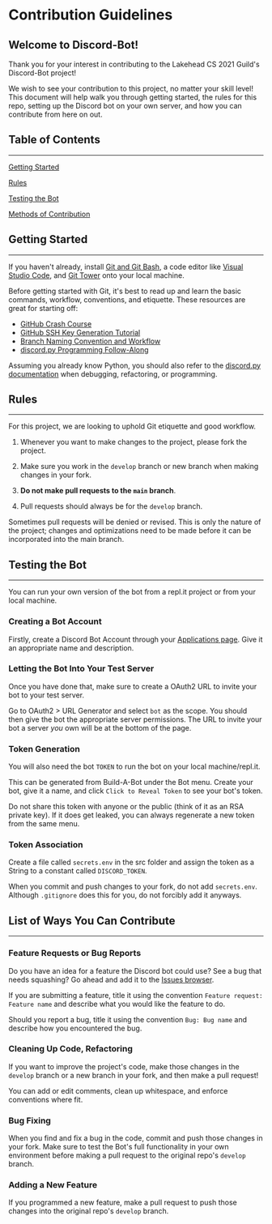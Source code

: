 # Contribution Guidelines

## Welcome to Discord-Bot!
Thank you for your interest in contributing to the Lakehead CS 2021 Guild's Discord-Bot project!

We wish to see your contribution to this project, no matter your skill level! This document will help walk you through getting started, the rules for this repo, setting up the Discord bot on your own server, and how you can contribute from here on out.

## Table of Contents
___
[Getting Started](#Getting-Started)

[Rules](#Rules)

[Testing the Bot](#Testing-the-Bot)

[Methods of Contribution](#List-of-Ways-You-Can-Contribute)


## Getting Started
___
If you haven't already, install [Git and Git Bash](https://git-scm.com/downloads), a code editor like [Visual Studio Code](https://code.visualstudio.com/), and [Git Tower](https://git-tower.com) onto your local machine.

Before getting started with Git, it's best to read up and learn the basic commands, workflow, conventions, and etiquette. These resources are great for starting off:

* [GitHub Crash Course](https://www.freecodecamp.org/news/git-and-github-crash-course/)
* [GitHub SSH Key Generation Tutorial](https://docs.github.com/en/authentication/connecting-to-github-with-ssh/generating-a-new-ssh-key-and-adding-it-to-the-ssh-agent)
* [Branch Naming Convention and Workflow](https://gist.github.com/digitaljhelms/4287848)
* [discord.py Programming Follow-Along](https://www.freecodecamp.org/news/create-a-discord-bot-with-python/)

Assuming you already know Python, you should also refer to the [discord.py documentation](https://discordpy.readthedocs.io/en/stable/ext/commands/) when debugging, refactoring, or programming.

## Rules
___
For this project, we are looking to uphold Git etiquette and good workflow.

1. Whenever you want to make changes to the project, please fork the project.

2. Make sure you work in the `develop` branch or new branch when making changes in your fork.
3. **Do not make pull requests to the `main` branch**.
4. Pull requests should always be for the `develop` branch.

Sometimes pull requests will be denied or revised. This is only the nature of the project; changes and optimizations need to be made before it can be incorporated into the main branch.

## Testing the Bot
___
You can run your own version of the bot from a repl.it project or from your local machine.

### Creating a Bot Account
Firstly, create a Discord Bot Account through your [Applications page](https://discord.com/developers/applications). Give it an appropriate name and description. 

### Letting the Bot Into Your Test Server
Once you have done that, make sure to create a OAuth2 URL to invite your bot to your test server.

Go to OAuth2 > URL Generator and select `bot` as the scope. You should then give the bot the appropriate server permissions. The URL to invite your bot a server _you_ own will be at the bottom of the page.

### Token Generation
You will also need the bot `TOKEN` to run the bot on your local machine/repl.it.

This can be generated from Build-A-Bot under the Bot menu.
Create your bot, give it a name, and click `Click to Reveal Token` to see your bot's token. 

Do not share this token with anyone or the public (think of it as an RSA private key). If it does get leaked, you can always regenerate a new token from the same menu. 

### Token Association
Create a file called `secrets.env` in the src folder and assign the token as a String to a constant called `DISCORD_TOKEN`.

When you commit and push changes to your fork, do not add `secrets.env`. Although `.gitignore` does this for you, do not forcibly add it anyways.

## List of Ways You Can Contribute
___
### Feature Requests or Bug Reports
Do you have an idea for a feature the Discord bot could use? See a bug that needs squashing? Go ahead and add it to the [Issues browser](https://github.com/Paulmski/Discord-Bot/issues).

If you are submitting a feature, title it using the convention `Feature request: Feature name` and describe what you would like the feature to do.

Should you report a bug, title it using the convention `Bug: Bug name` and describe how you encountered the bug.

### Cleaning Up Code, Refactoring
If you want to improve the project's code, make those changes in the `develop` branch or a new branch in your fork, and then make a pull request!

You can add or edit comments, clean up whitespace, and enforce conventions where fit.

### Bug Fixing
When you find and fix a bug in the code, commit and push those changes in your fork. Make sure to test the Bot's full functionality in your own environment before making a pull request to the original repo's `develop` branch.

### Adding a New Feature
If you programmed a new feature, make a pull request to push those changes into the original repo's `develop` branch.

